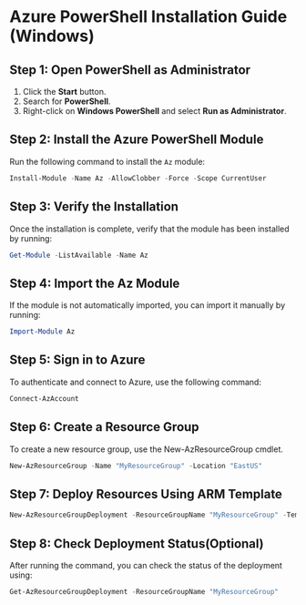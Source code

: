 # Azure PowerShell Installation Guide (Windows)

## Step 1: Open PowerShell as Administrator

1. Click the **Start** button.
2. Search for **PowerShell**.
3. Right-click on **Windows PowerShell** and select **Run as Administrator**.

## Step 2: Install the Azure PowerShell Module

Run the following command to install the `Az` module:

```powershell
Install-Module -Name Az -AllowClobber -Force -Scope CurrentUser
```
## Step 3: Verify the Installation
Once the installation is complete, verify that the module has been installed by running:

```powershell
Get-Module -ListAvailable -Name Az
```
## Step 4: Import the Az Module

If the module is not automatically imported, you can import it manually by running:

```powershell
Import-Module Az
```
## Step 5: Sign in to Azure
To authenticate and connect to Azure, use the following command:

```powershell
Connect-AzAccount
```
## Step 6: Create a Resource Group
To create a new resource group, use the New-AzResourceGroup cmdlet.

```powershell
New-AzResourceGroup -Name "MyResourceGroup" -Location "EastUS"
```
## Step 7: Deploy Resources Using ARM Template

```powershell
New-AzResourceGroupDeployment -ResourceGroupName "MyResourceGroup" -TemplateFile "C:\path\to\template.json" -TemplateParameterFile "C:\path\to\parameters.json"
```
## Step 8: Check Deployment Status(Optional)
After running the command, you can check the status of the deployment using:

```powershell
Get-AzResourceGroupDeployment -ResourceGroupName "MyResourceGroup"
```
